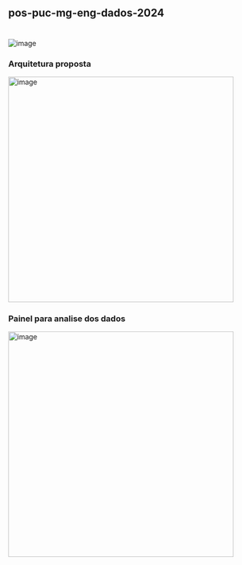 ## pos-puc-mg-eng-dados-2024
# 


![image](https://github.com/simaomarcela/pos-puc-mg-eng-dados-2024/assets/157178432/f022e4d4-7807-406e-b2c1-41596445ce7b)

### Arquitetura proposta


<img width="454" alt="image" src="https://github.com/simaomarcela/pos-puc-mg-eng-dados-2024/assets/157178432/ae87da35-05ff-4fa0-9e87-844cdb67c024">


### Painel para analise dos dados

<img width="454" alt="image" src="https://github.com/simaomarcela/pos-puc-mg-eng-dados-2024/assets/157178432/692a2773-86cb-4dc4-9f5b-773bd2fdc5ff">
